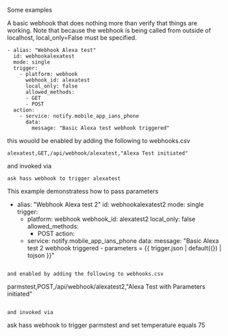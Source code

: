 
Some examples

A basic webhook that does nothing more than verify that things are working.
Note that because the webhook is being called from outside of localhost, local_only=False must be specified.

```
- alias: "Webhook Alexa test"
  id: webhookalexatest
  mode: single
  trigger:
    - platform: webhook
      webhook_id: alexatest
      local_only: false
      allowed_methods:
      - GET
      - POST
  action:
    - service: notify.mobile_app_ians_phone
      data:
        message: "Basic Alexa test webhook triggered"
```

this wouold be enabled by adding the following to webhooks.csv

```
alexatest,GET,/api/webhook/alexatest,"Alexa Test initiated"
```

and invoked via

```
ask hass webhook to trigger alexatest
```

This example demonstratess how to pass parameters

- alias: "Webhook Alexa test 2"
  id: webhookalexatest2
  mode: single
  trigger:
    - platform: webhook
      webhook_id: alexatest2
      local_only: false
      allowed_methods:
      - POST
  action:
    - service: notify.mobile_app_ians_phone
      data:
        message: "Basic Alexa test 2 webhook triggered - parameters = {{ trigger.json | default({}) | tojson }}"
```

and enabled by adding the following to webhooks.csv

```
parmstest,POST,/api/webhook/alexatest2,"Alexa Test with Parameters initiated"
```

and invoked via

```
ask hass webhook to trigger parmstest and set temperature equals 75
```


